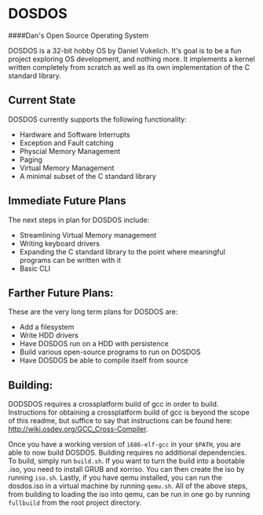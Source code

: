 # DOSDOS
####Dan's Open Source Operating System

DOSDOS is a 32-bit hobby OS by Daniel Vukelich.  It's goal is to be a fun project exploring OS development, and nothing more.  It implements a kernel written completely from scratch as well as its own implementation of the C standard library.

## Current State
DOSDOS currently supports the following functionality:
* Hardware and Software Interrupts
* Exception and Fault catching
* Physcial Memory Management
* Paging
* Virtual Memory Management
* A minimal subset of the C standard library

## Immediate Future Plans
 The next steps in plan for DOSDOS include:
 * Streamlining Virtual Memory management
 * Writing keyboard drivers
 * Expanding the C standard library to the point where meaningful programs can be written with it
 * Basic CLI

## Farther Future Plans:
These are the very long term plans for DOSDOS are:
* Add a filesystem
* Write HDD drivers
* Have DOSDOS run on a HDD with persistence
* Build various open-source programs to run on DOSDOS
* Have DOSDOS be able to compile itself from source

## Building:
 DODSDOS requires a crossplatform build of gcc in order to build.  Instructions for obtaining a crossplatform build of gcc is beyond the scope of this readme, but suffice to say that instructions can be found here: http://wiki.osdev.org/GCC_Cross-Compiler.
 
 Once you have a working version of `i686-elf-gcc` in your `$PATH`, you are able to now build DOSDOS.  Building requires no additional dependencies.  To build, simply run `build.sh`.
 If you want to turn the build into a bootable .iso, you need to install GRUB and xorriso. You can then create the iso by running `iso.sh`.  Lastly, if you have qemu installed, you can run the dosdos.iso in a virtual machine by running `qemu.sh`.
 All of the above steps, from building to loading the iso into qemu, can be run in one go by running `fullbuild` from the root project directory.

